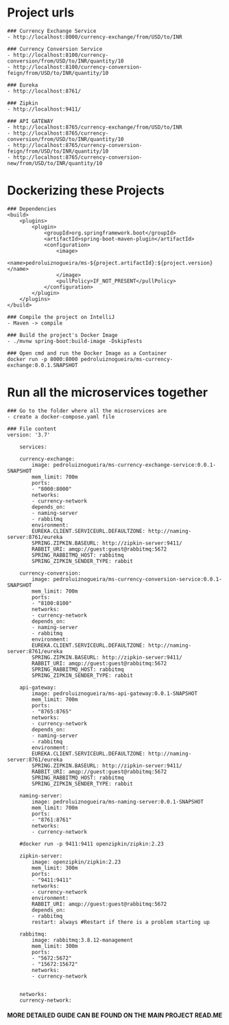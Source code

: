 # Project urls

    ### Currency Exchange Service
    - http://localhost:8000/currency-exchange/from/USD/to/INR

    ### Currency Conversion Service
    - http://localhost:8100/currency-conversion/from/USD/to/INR/quantity/10
    - http://localhost:8100/currency-conversion-feign/from/USD/to/INR/quantity/10

    ### Eureka
    - http://localhost:8761/

    ### Zipkin
    - http://localhost:9411/

    ### API GATEWAY
    - http://localhost:8765/currency-exchange/from/USD/to/INR
    - http://localhost:8765/currency-conversion/from/USD/to/INR/quantity/10
    - http://localhost:8765/currency-conversion-feign/from/USD/to/INR/quantity/10
    - http://localhost:8765/currency-conversion-new/from/USD/to/INR/quantity/10

# Dockerizing these Projects

    ### Dependencies
    <build>
		<plugins>
			<plugin>
				<groupId>org.springframework.boot</groupId>
				<artifactId>spring-boot-maven-plugin</artifactId>
				<configuration>
					<image>
						<name>pedroluiznogueira/ms-${project.artifactId}:${project.version}</name>
					</image>
					<pullPolicy>IF_NOT_PRESENT</pullPolicy>
				</configuration>
			</plugin>
		</plugins>
	</build>

    ### Compile the project on IntelliJ
    - Maven -> compile

    ### Build the project's Docker Image
    - ./mvnw spring-boot:build-image -DskipTests

    ### Open cmd and run the Docker Image as a Container
    docker run -p 8000:8000 pedroluiznogueira/ms-currency-exchange:0.0.1.SNAPSHOT  

# Run all the microservices together

    ### Go to the folder where all the microservices are
    - create a docker-compose.yaml file

    ### File content
    version: '3.7'

        services:

        currency-exchange:
            image: pedroluiznogueira/ms-currency-exchange-service:0.0.1-SNAPSHOT
            mem_limit: 700m
            ports:
            - "8000:8000"
            networks:
            - currency-network
            depends_on:
            - naming-server
            - rabbitmq
            environment:
            EUREKA.CLIENT.SERVICEURL.DEFAULTZONE: http://naming-server:8761/eureka
            SPRING.ZIPKIN.BASEURL: http://zipkin-server:9411/
            RABBIT_URI: amqp://guest:guest@rabbitmq:5672
            SPRING_RABBITMQ_HOST: rabbitmq
            SPRING_ZIPKIN_SENDER_TYPE: rabbit

        currency-conversion:
            image: pedroluiznogueira/ms-currency-conversion-service:0.0.1-SNAPSHOT
            mem_limit: 700m
            ports:
            - "8100:8100"
            networks:
            - currency-network
            depends_on:
            - naming-server
            - rabbitmq
            environment:
            EUREKA.CLIENT.SERVICEURL.DEFAULTZONE: http://naming-server:8761/eureka
            SPRING.ZIPKIN.BASEURL: http://zipkin-server:9411/
            RABBIT_URI: amqp://guest:guest@rabbitmq:5672
            SPRING_RABBITMQ_HOST: rabbitmq
            SPRING_ZIPKIN_SENDER_TYPE: rabbit

        api-gateway:
            image: pedroluiznogueira/ms-api-gateway:0.0.1-SNAPSHOT
            mem_limit: 700m
            ports:
            - "8765:8765"
            networks:
            - currency-network
            depends_on:
            - naming-server
            - rabbitmq
            environment:
            EUREKA.CLIENT.SERVICEURL.DEFAULTZONE: http://naming-server:8761/eureka
            SPRING.ZIPKIN.BASEURL: http://zipkin-server:9411/
            RABBIT_URI: amqp://guest:guest@rabbitmq:5672
            SPRING_RABBITMQ_HOST: rabbitmq
            SPRING_ZIPKIN_SENDER_TYPE: rabbit

        naming-server:
            image: pedroluiznogueira/ms-naming-server:0.0.1-SNAPSHOT
            mem_limit: 700m
            ports:
            - "8761:8761"
            networks:
            - currency-network

        #docker run -p 9411:9411 openzipkin/zipkin:2.23

        zipkin-server:
            image: openzipkin/zipkin:2.23
            mem_limit: 300m
            ports:
            - "9411:9411"
            networks:
            - currency-network
            environment:
            RABBIT_URI: amqp://guest:guest@rabbitmq:5672
            depends_on:
            - rabbitmq
            restart: always #Restart if there is a problem starting up

        rabbitmq:
            image: rabbitmq:3.8.12-management
            mem_limit: 300m
            ports:
            - "5672:5672"
            - "15672:15672"
            networks:
            - currency-network


        networks:
        currency-network:

#### MORE DETAILED GUIDE CAN BE FOUND ON THE MAIN PROJECT READ.ME


